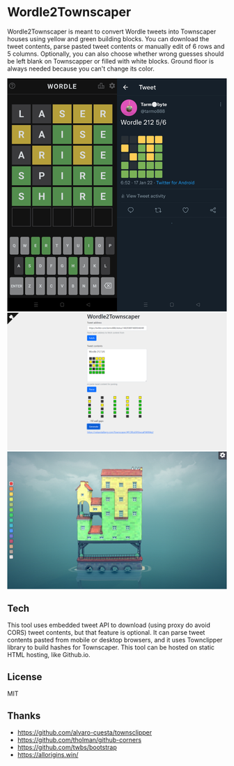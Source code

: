 # Wordle2Townscaper

Wordle2Townscaper is meant to convert Wordle tweets into Townscaper houses using yellow and green building blocks. You can download the tweet contents, parse pasted tweet contents or manually edit of 6 rows and 5 columns. Optionally, you can also choose whether wrong guesses should be left blank on Townscapper or filled with white blocks. Ground floor is always needed because you can't change its color.

[![Screenshot](world2twitter.png)](https://twitter.com/tarmo888/status/1482938974809346049)
[![Screenshot](twitter2github.png)](https://tarmo888.github.io/Wordle2Townscaper/)
[![Screenshot](github2townscaper.jpg)](https://oskarstalberg.com/Townscaper/#FCIfEpiSPj0woaPjW9Mq2)

## Tech
This tool uses embedded tweet API to download (using proxy do avoid CORS) tweet contents, but that feature is optional. It can parse tweet contents pasted from mobile or desktop browsers, and it uses Townclipper library to build hashes for Townscaper. This tool can be hosted on static HTML hosting, like Github.io.

## License
MIT

## Thanks
* https://github.com/alvaro-cuesta/townsclipper
* https://github.com/tholman/github-corners
* https://github.com/twbs/bootstrap
* https://allorigins.win/
